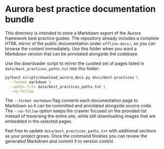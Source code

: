 # Aurora best practice documentation bundle

This directory is intended to store a Markdown export of the Aurora framework
best practice guides. The repository already includes a complete HTML mirror of
the public documentation under `offline-docs/`, so you can browse the content
immediately. Use this folder when you want a Markdown version that can be
annotated alongside the codebase.

Use the downloader script to mirror the curated set of pages listed in
`data/best_practices_paths.txt` into this folder:

```bash
python3 scripts/download_aurora_docs.py docs/best-practices \
  --format markdown \
  --paths-file data/best_practices_paths.txt \
  --no-follow
```

The `--format markdown` flag converts each documentation page to Markdown so it
can be committed and annotated alongside source code. The `--no-follow` option
keeps the crawler focused on the provided list instead of traversing the entire
site, while still downloading images that are embedded in the selected pages.

Feel free to update `data/best_practices_paths.txt` with additional sections as
your project grows. Once the command finishes you can review the generated
Markdown and commit it to version control.
